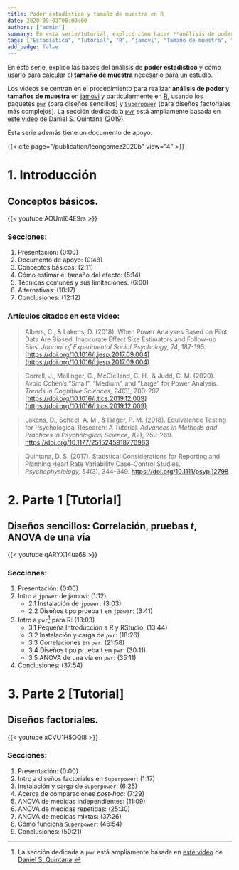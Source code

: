 ```yaml
---
title: Poder estadístico y tamaño de muestra en R
date: 2020-09-03T00:00:00
authors: ["admin"]
summary: En esta serie/tutorial, explico cómo hacer **análisis de poder** (o potencia) estadística para calcular el **tamaño de muestra** necesario para un estudio.
tags: ["Estadística", "Tutorial", "R", "jamovi", "Tamaño de muestra", "Poder"]
add_badge: false
---
```


En esta serie, explico las bases del análisis de **poder estadístico** y cómo usarlo para calcular el **tamaño de muestra** necesario para un estudio. 

Los videos se centran en el procedimiento para realizar **análisis de poder** y **tamaños de muestra** en [jamovi](https://www.jamovi.org/) y particularmente en [R](https://www.r-project.org/), usando los paquetes [`pwr`](https://www.rdocumentation.org/packages/pwr/) (para diseños sencillos) y [`Superpower`](https://cran.r-project.org/web/packages/Superpower/vignettes/intro_to_superpower.html) (para diseños factoriales más complejos). La sección dedicada a [`pwr`](https://www.rdocumentation.org/packages/pwr/) está ampliamente basada en [este video](https://youtu.be/ZIjOG8LTTh8) de Daniel S. Quintana (2019).

Esta serie además tiene un documento de apoyo:

{{< cite page="/publication/leongomez2020b" view="4" >}}

# 1. Introducción

## **Conceptos básicos.**

{{< youtube AOUmI64E9rs >}}

### Secciones:

1. Presentación: (0:00)
2. Documento de apoyo: (0:48)
3. Conceptos básicos: (2:11)
4. Cómo estimar el tamaño del efecto: (5:14)
5. Técnicas comunes y sus limitaciones: (6:00)
6. Alternativas: (10:17)
7. Conclusiones:  (12:12)

### Artículos citados en este video: 

> Albers, C., & Lakens, D. (2018). When Power Analyses Based on Pilot Data Are Biased: Inaccurate Effect Size Estimators and Follow-up Bias. *Journal of Experimental Social Psychology, 74*, 187-195. [https://doi.org/10.1016/j.jesp.2017.09.004](https://doi.org/10.1016/j.jesp.2017.09.004)

> Correll, J., Mellinger, C., McClelland, G. H., & Judd, C. M. (2020). Avoid Cohen’s “Small”, “Medium”, and “Large” for Power Analysis. *Trends in Cognitive Sciences, 24*(3), 200-207. [https://doi.org/10.1016/j.tics.2019.12.009](https://doi.org/10.1016/j.tics.2019.12.009)

> Lakens, D., Scheel, A. M., & Isager, P. M. (2018). Equivalence Testing for Psychological Research: A Tutorial. *Advances in Methods and Practices in Psychological Science, 1*(2), 259-269. https://doi.org/10.1177/2515245918770963

> Quintana, D. S. (2017). Statistical Considerations for Reporting and Planning Heart Rate Variability Case-Control Studies. *Psychophysiology, 54*(3), 344-349. https://doi.org/10.1111/psyp.12798

# 2. Parte 1 [Tutorial]

## **Diseños sencillos:** Correlación, pruebas *t*, ANOVA de una vía

{{< youtube qARYX14ua68 >}}

### Secciones:

1. Presentación: (0:00)
2. Intro a `jpower` de jamovi: (1:12)
    + 2.1 Instalación de `jpower`: (3:03)
    + 2.2 Diseños tipo prueba t en `jpower`: (3:41)
3. Intro a `pwr`[^1] para R: (13:03)
    + 3.1 Pequeña Introducción a R y RStudio: (13:44)
    + 3.2 Instalación y carga de `pwr`:  (18:26)
    + 3.3 Correlaciones en `pwr`: (21:58)
    + 3.4 Diseños tipo prueba t en `pwr`: (30:11)
    + 3.5 ANOVA de una vía en `pwr`: (35:11)
4. Conclusiones: (37:54)

[^1]: La sección dedicada a `pwr` está ampliamente basada en [este video](https://youtu.be/ZIjOG8LTTh8) de [Daniel S. Quintana](https://www.dsquintana.com/).

# 3. Parte 2 [Tutorial]

## **Diseños factoriales.**

{{< youtube xCVU1H5OQl8 >}}

### Secciones:

1. Presentación: (0:00)
2. Intro a diseños factoriales en `Superpower`: (1:17)
3. Instalación y carga de `Superpower`:  (6:25)
4. Acerca de comparaciones *post-hoc*: (7:29)
5. ANOVA de medidas independientes: (11:09)
6. ANOVA de medidas repetidas: (25:30)
7. ANOVA de medidas mixtas: (37:26)
8. Cómo funciona `Superpower`: (46:54)
9. Conclusiones: (50:21)
